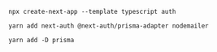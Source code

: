 ```shell
npx create-next-app --template typescript auth
```

```shell
yarn add next-auth @next-auth/prisma-adapter nodemailer
```

```shell
yarn add -D prisma
```


